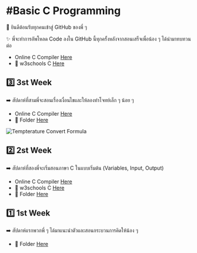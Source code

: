 
# #Basic C Programming

💖 ยินดีต้อนรับทุกคนเข้าสู่ GitHub ของพี่ ๆ

✨ พี่จะทำการอัพโหลด Code ลงใน GitHub นี้ทุกครั้งหลังจากสอนเสร็จเพื่อน้อง ๆ ได้นำมาทบทวนต่อ

 - Online C Compiler [Here](https://www.onlinegdb.com/online_c_compiler)
 - 📗 w3schools C [Here](https://www.w3schools.com/c/index.php)

## 3️⃣ 3st Week

 ➡️ สัปดาห์ที่สามพี่จะสอนเรื่องเงื่อนไขและให้ลองทำโจทย์เล็ก ๆ น้อย ๆ
 - Online C Compiler [Here](https://www.onlinegdb.com/online_c_compiler)
 - 📂 Folder [Here](https://github.com/copter4310s/posn/tree/main/3st)

![Tempterature Convert Formula](https://f.ptcdn.info/917/078/000/rkr88o28tv0Xcs4KWOkBt-o.png)
 
## 2️⃣ 2st Week

 ➡️ สัปดาห์ที่สองพี่จะเริ่มสอนภาษา C ในแบบเริ่มต้น  (Variables, Input, Output)
 - Online C Compiler [Here](https://www.onlinegdb.com/online_c_compiler)
 - 📗 w3schools C [Here](https://www.w3schools.com/c/index.php)
 - 📂 Folder [Here](https://github.com/copter4310s/posn/tree/main/2st)


## 1️⃣ 1st Week

 ➡️ สัปดาห์แรกพวกพี่ ๆ ได้มาแนะนำตัวและสอนกระบวนการคิดให้น้อง ๆ 
 - 📂 Folder [Here](https://github.com/copter4310s/posn/tree/main/1st)
